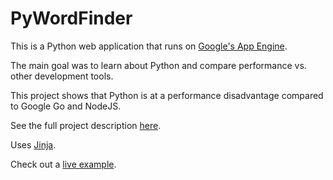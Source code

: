 PyWordFinder
============

This is a Python web application that runs on [Google's App Engine](https://developers.google.com/appengine/docs/python/).

The main goal was to learn about Python and compare performance vs. other development tools.  

This project shows that Python is at a performance disadvantage compared to Google Go and NodeJS.

See the full project description [here](https://github.com/cheshirec7/phpwordfinder).

Uses [Jinja](http://jinja.pocoo.org/).

Check out a [live example](http://pywordfinder.appspot.com/).
